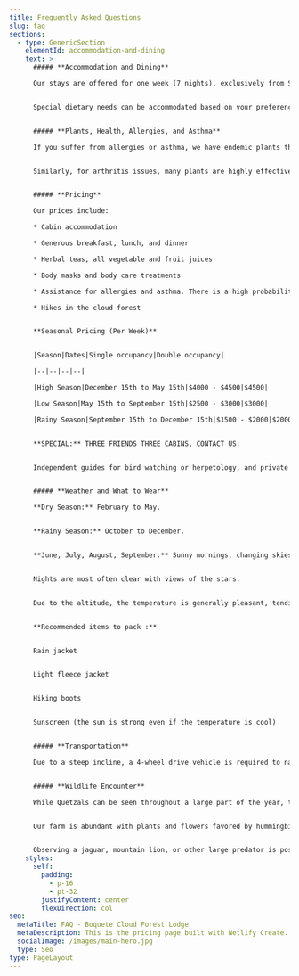 ```yaml
---
title: Frequently Asked Questions
slug: faq
sections:
  - type: GenericSection
    elementId: accommodation-and-dining
    text: >
      ##### **Accommodation and Dining**

      Our stays are offered for one week (7 nights), exclusively from Saturday to Saturday.


      Special dietary needs can be accommodated based on your preferences or a program suggested by your doctor. Please inform us of any special requirements upon registration.


      ##### **Plants, Health, Allergies, and Asthma**

      If you suffer from allergies or asthma, we have endemic plants that have helped many individuals achieve complete relief. Should you wish to explore this opportunity, we offer this natural assistance free of charge. Please refer to our Blog for more information.


      Similarly, for arthritis issues, many plants are highly effective for long-term relief, especially when applied at the onset of symptoms.


      ##### **Pricing**

      Our prices include:

      * Cabin accommodation

      * Generous breakfast, lunch, and dinner

      * Herbal teas, all vegetable and fruit juices

      * Body masks and body care treatments

      * Assistance for allergies and asthma. There is a high probability that our plants can help significantly alleviate or eliminate these conditions. This support is provided without charge.

      * Hikes in the cloud forest


      **Seasonal Pricing (Per Week)**


      |Season|Dates|Single occupancy|Double occupancy|

      |--|--|--|--|

      |High Season|December 15th to May 15th|$4000 - $4500|$4500|

      |Low Season|May 15th to September 15th|$2500 - $3000|$3000|

      |Rainy Season|September 15th to December 15th|$1500 - $2000|$2000|


      **SPECIAL:** THREE FRIENDS THREE CABINS, CONTACT US.


      Independent guides for bird watching or herpetology, and private Yoga classes, can be arranged à la carte with excellent professionals upon request.


      ##### **Weather and What to Wear**

      **Dry Season:** February to May.


      **Rainy Season:** October to December.


      **June, July, August, September:** Sunny mornings, changing skies in the afternoon with mist hanging on the peaks by mid-afternoon. Late afternoon often sees surrounding thunderstorms, though they rarely directly impact us.


      Nights are most often clear with views of the stars.


      Due to the altitude, the temperature is generally pleasant, tending towards cool. A light fleece jacket is usually sufficient for the evening.


      **Recommended items to pack :**


      Rain jacket


      Light fleece jacket


      Hiking boots


      Sunscreen (the sun is strong even if the temperature is cool)


      ##### **Transportation**

      Due to a steep incline, a 4-wheel drive vehicle is required to navigate the final 800 meters of the road, which is cemented. For all other transportation needs, we will assist with arrangements upon your reservation.


      ##### **Wildlife Encounter**

      While Quetzals can be seen throughout a large part of the year, the months of March, April, and May offer the best chance to observe them (see Blog). Most bird species also nest during this period and are very active.


      Our farm is abundant with plants and flowers favored by hummingbirds, making our gardens a paradise for observing them, as well as nests and chicks of many species.


      Observing a jaguar, mountain lion, or other large predator is possible but remains very rare. Please do not visit specifically for this purpose, although their presence is confirmed by the tracks they leave.
    styles:
      self:
        padding:
          - p-16
          - pt-32
        justifyContent: center
        flexDirection: col
seo:
  metaTitle: FAQ - Boquete Cloud Forest Lodge
  metaDescription: This is the pricing page built with Netlify Create.
  socialImage: /images/main-hero.jpg
  type: Seo
type: PageLayout
---
```

